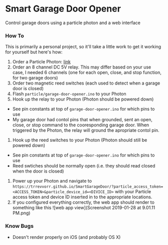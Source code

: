 # Smart Garage Door Opener
Control garage doors using a particle photon and a web interface

### How To
This is primarily a personal project, so it'll take a little work to get it working for yourself but here's how:
1. Order a Particle Photon: [link](https://store.particle.io/products/photon)
1. Order an 8 channel DC 5V relay. This may differ based on your use case, I needed 6 channels (one for each open, close, and stop function, for two garage doors)
1. Order two magnetic reed switches (each used to detect when a garage door is closed)
1. Flash `particle/garage-door-opener.ino` to your Photon
1. Hook up the relay to your Photon (Photon should be powered down)
  - See pin constants at top of `garage-door-opener.ino` for which pins to use
  - My garage door had contol pins that when grounded, sent an open, close, or stop command to the cooresponding garage door. When triggered by the Photon, the relay will ground the apropriate contol pin.
1. Hook up the reed switches to your Photon (Photon should still be powered down)
  - See pin constants at top of `garage-door-opener.ino` for which pins to use
  - Reed swtiches should be normally open (i.e. they should read closed when the door is closed)
1. Power up your Photon and navigate to `https://trrevvorr.github.io/SmartGarageDoor/?particle_access_token=<ACCESS_TOKEN>&particle_device_id=<DIVICE_ID>` with your Particle access token and device ID inserted in to the appropriate locations.
1. If you configured everything correctly, the web app should render to something like this ![web app view](Screenshot 2019-01-28 at 9.01.11 PM.png)

### Know Bugs
- Doesn't render properly on iOS (and probably OS X)
